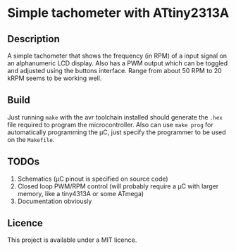 # Simple tachometer with ATtiny2313A

## Description

A simple tachometer that shows the frequency (in RPM) of a input signal on an alphanumeric LCD display. Also has a PWM output which can be toggled and adjusted using the buttons interface. Range from about 50 RPM to 20 kRPM seems to be working well.

## Build

Just running `make` with the avr toolchain installed should generate the `.hex` file required to program the microcontroller. Also can use `make prog` for automatically programming the µC, just specify the programmer to be used on the `Makefile`.

## TODOs

1. Schematics (µC pinout is specified on source code)
2. Closed loop PWM/RPM control (will probably require a µC with larger memory, like a tiny4313A or some ATmega)
3. Documentation obviously

## Licence

This project is available under a MIT licence.
